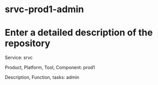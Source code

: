 # srvc-prod1-admin

# Enter a detailed description of the repository

Service: srvc

Product, Platform, Tool, Component: prod1

Description, Function, tasks: admin
